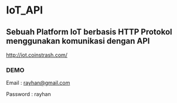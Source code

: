 # IoT_API

## Sebuah Platform IoT berbasis HTTP Protokol menggunakan komunikasi dengan API

http://iot.coinstrash.com/

### DEMO
Email : rayhan@gmail.com

Password : rayhan
